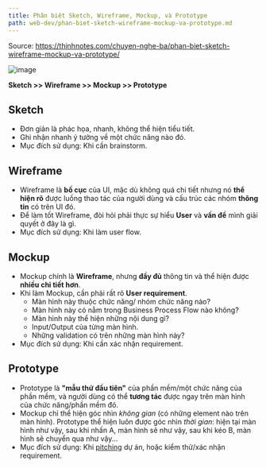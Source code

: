 ```yaml
---
title: Phân biệt Sketch, Wireframe, Mockup, và Prototype
path: web-dev/phan-biet-sketch-wireframe-mockup-va-prototype.md
---
```


Source: <https://thinhnotes.com/chuyen-nghe-ba/phan-biet-sketch-wireframe-mockup-va-prototype/>

![image](https://user-images.githubusercontent.com/10803803/130196277-b0eb6dd5-c55f-49ac-bc78-b7b392e43e98.png)

**Sketch >> Wireframe >> Mockup >> Prototype**

## Sketch

- Đơn giản là phác họa, nhanh, không thể hiện tiểu tiết.
- Ghi nhận nhanh ý tưởng về một chức năng nào đó.
- Mục đích sử dụng: Khi cần brainstorm.

## Wireframe

- Wireframe là **bố cục** của UI, mặc dù không quá chi tiết nhưng nó **thể hiện rõ** được luồng thao tác của người dùng và cấu trúc các nhóm **thông tin** có trên UI đó.
- Để làm tốt Wireframe, đòi hỏi phải thực sự hiểu **User** và **vấn đề** mình giải quyết ở đây là gì.
- Mục đích sử dụng: Khi làm user flow.

## Mockup

- Mockup chính là **Wireframe**, nhưng **đầy đủ** thông tin và thể hiện được **nhiều chi tiết hơn**.
- Khi làm Mockup, cần phải rất rõ **User requirement**.
  - Màn hình này thuộc chức năng/ nhóm chức năng nào?
  - Màn hình này có nằm trong Business Process Flow nào không?
  - Màn hình này thể hiện những nội dung gì?
  - Input/Output của từng màn hình.
  - Những validation có trên những màn hình này?
- Mục đích sử dụng: Khi cần xác nhận requirement.

## Prototype

- Prototype là **"mẫu thử đầu tiên"** của phần mềm/một chức năng của phần mềm, và người dùng có thể **tương tác** được ngay trên màn hình của chức năng/phần mềm đó.
- Mockup chỉ thể hiện góc nhìn _không gian_ (có những element nào trên màn hình). Prototype thể hiện luôn được góc nhìn _thời gian_: hiện tại màn hình như vậy, sau khi nhấn A, màn hình sẽ như vậy, sau khi kéo B, màn hình sẽ chuyển qua như vậy...
- Mục đích sử dụng: Khi [pitching](https://deardesignstudent.com/how-to-pitch-a-project-4a391f7cf3b3) dự án, hoặc kiểm thử/xác nhận requirement.
